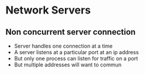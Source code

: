 # Network Servers #

## Non concurrent server connection ##
* Server handles one connection at a time
* A server listens at a particular port at an ip address
* But only one process can listen for traffic on a port
* But multiple addresses will want to commun

